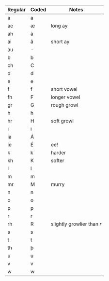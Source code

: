 | Regular | Coded | Notes
|---------|-------|-------
| a       | a     | 
| ae      | æ     | long ay
| ah      | à     | 
| ai      | â     | short ay
| au      | -     | 
| b       | b     | 
| ch      | C     | 
| d       | d     | 
| e       | e     | 
| f       | f     | short vowel
| fh      | F     | longer vowel
| gr      | G     | rough growl
| h       | h     | 
| hr      | H     | soft growl
| i       | i     | 
| ia      | Á     | 
| ie      | É     | ee!
| k       | k     | harder
| kh      | K     | softer
| l       | l     | 
| m       | m     | 
| mr      | M     | murry
| n       | n     | 
| o       | o     | 
| p       | p     | 
| r       | r     | 
| rh      | R     | slightly growlier than *r*
| s       | s     | 
| t       | t     | 
| th      | þ     | 
| u       | u     | 
| v       | v     | 
| w       | w     | 
